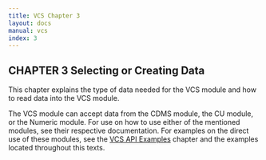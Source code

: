 ```yaml
---
title: VCS Chapter 3
layout: docs
manual: vcs
index: 3
---
```







##  CHAPTER 3 Selecting or Creating Data

This chapter explains the type of data needed for the VCS module and how to read data into the VCS module.

The VCS module can accept data from the CDMS module, the CU module, or the Numeric module. For use on how to use either of the mentioned modules, see their respective documentation. For examples on the direct use of these modules, see the [VCS API Examples](vcs-8.html) chapter and the examples located throughout this texts.



